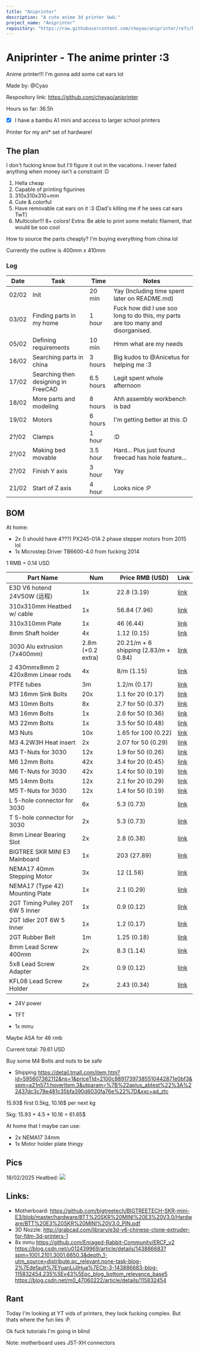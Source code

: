 ```yaml
---
title: "Aniprinter"
description: "A cute anime 3d printer UwU."
project_name: "Aniprinter"
repository: "https://raw.githubusercontent.com/cheyao/aniprinter/refs/heads/main/JOURNAL.md"
---
```

# Aniprinter - The anime printer :3

Anime printer!!! I'm gonna add some cat ears lol

Made by: @Cyao

Respository link: https://github.com/cheyao/aniprinter

Hours so far: 36.5h

- [x] I have a bambu A1 mini and access to larger school printers

Printer for my ani* set of hardware!

## The plan

I don't fucking know but I'll figure it out in the vacations. I never failed anything when money isn't a constraint :D

1. Hella cheap
2. Capable of printing figurines
3. 310x310x310+mm
4. Cute & colorful
5. Have removable cat ears on it :3 (Dad's killing me if he sees cat ears TwT)
6. Multicolor!!! 8+ colors!
Extra: Be able to print some metalic filament, that would be soo cool

How to source the parts cheaply? I'm buying everything from china lol

Currently the outline is 400mm x 410mm

### Log

| Date  | Task                     | Time      | Notes                                                                           |
| ----- | ------------------------ | --------- | ------------------------------------------------------------------------------- |
| 02/02 | Init                     | 20 min    | Yay (Including time spent later on README.md)                                   |
| 03/02 | Finding parts in my home | 1 hour    | Fuck how did I use soo long to do this, my parts are too many and disorganised. |
| 05/02 | Defining requirements    | 10 min    | Hmm what are my needs                                                           |
| 16/02 | Searching parts in china | 3 hours   | Big kudos to @Anicetus for helping me :3                                        |
| 17/02 | Searching then designing in FreeCAD  | 6.5 hours | Legit spent whole afternoon |
| 18/02 | More parts and modeling              | 8 hours | Ahh assembly workbench is bad |
| 19/02 | Motors                               | 6 hours | I'm getting better at this :D |
| 2?/02 | Clamps                               | 1 hour  | :D |
| 2?/02 | Making bed movable                   | 3.5 hour  | Hard... Plus just found freecad has hole feature... |
| 2?/02 | Finish Y axis                        | 3 hour  | Yay |
| 21/02 | Start of Z axis                      | 4 hour  | Looks nice :P |

## BOM

At home:
- 2x (I should have 4???) PX245-01A 2 phase stepper motors from 2015 lol
- 1x Microstep Driver TB6600-4.0 from fucking 2014

1 RMB = 0.14 USD

| Part Name                            | Num   | Price RMB (USD) | Link |
| ------------------------------------ | ----- | --------------- | ---- |
| E3D V6 hotend 24V50W (远程)          | 1x    | 22.8 (3.19)  | [link](https://item.taobao.com/item.htm?abbucket=11&id=695145988184&ns=1&priceTId=2100c82717397368248025070e0bef&skuId=4971593768755&spm=a21n57.1.hoverItem.2&xxc=taobaoSearch) |
| 310x310mm Heatbed w/ cable           | 1x    | 56.84 (7.96) | [link](https://item.taobao.com/item.htm?abbucket=1&id=640200686112&ns=1&priceTId=2100c88517397981806302575e0bf8&skuId=5297253604557&spm=a21n57.1.item.46.aeba4b7a0sKoKk&xxc=taobaoSearch) |
| 310x310mm Plate                      | 1x    | 46 (6.44)    | [link](https://item.taobao.com/item.htm?abbucket=1&id=623211529831&ns=1&priceTId=2100c88517397981806302575e0bf8&skuId=4946961158429&spm=a21n57.1.item.7.aeba4b7a0sKoKk&xxc=taobaoSearch) |
| 8mm Shaft holder                     | 4x    | 1.12 (0.15)  | [link](https://item.taobao.com/item.htm?abbucket=1&id=680885766109&ns=1&priceTId=2100c84717398211374122672e0c17&skuId=5450150654782&spm=a21n57.1.item.54.3ba4523cwp58Jk&xxc=taobaoSearch) |
| 3030 Alu extrusion (7x400mm)         | 2.8m (+0.2 extra) | 20.21/m + 6 shipping (2.83/m + 0.84) | [link](https://item.taobao.com/item.htm?from=cart&id=709479736047&skuId=5269977399802&spm=a1z0d.6639537%2F202410.item.d709479736047.57477484isYLca) |
| 2 430mmx8mm 2 420x8mm Linear rods    | 4x    | 8/m (1.15)| [link](https://item.taobao.com/item.htm?abbucket=1&id=705312506425&ns=1&priceTId=2100c82e17401306699465479e0c06&skuId=5135587099266&spm=a21n57.1.item.7.1181523cc0tzsd&xxc=taobaoSearch) |
| PTFE tubes                       | 3m    | 1.2/m (0.17) | [link](https://item.taobao.com/item.htm?abbucket=1&id=815502974789&ns=1&priceTId=2100c88a17398219804387041e0932&skuId=5514534761577&spm=a21n57.1.hoverItem.4&xxc=taobaoSearch) |
| M3 16mm Sink Bolts               | 20x   | 1.1 for 20 (0.17) | [link](https://detail.tmall.com/item.htm?abbucket=16&id=729847299973&rn=dc1b51c7fe76c31b32c97eadb36cf85a&scene=taobao_shop&skuId=5059228621742&spm=a312a.7700824.w5003-25220709902.4.6cf06b74iXZ2vc) |
| M3 10mm Bolts                    | 8x    | 2.7 for 50 (0.37) | [link](https://detail.tmall.com/item.htm?abbucket=16&id=729847299973&rn=dc1b51c7fe76c31b32c97eadb36cf85a&scene=taobao_shop&skuId=5059228621742&spm=a312a.7700824.w5003-25220709902.4.6cf06b74iXZ2vc) |
| M3 16mm Bolts                    | 1x    | 2.6 for 50 (0.36) | [link](https://detail.tmall.com/item.htm?abbucket=16&id=729847299973&rn=dc1b51c7fe76c31b32c97eadb36cf85a&scene=taobao_shop&skuId=5059228621742&spm=a312a.7700824.w5003-25220709902.4.6cf06b74iXZ2vc) |
| M3 22mm Bolts                    | 1x    | 3.5 for 50 (0.48) | [link](https://detail.tmall.com/item.htm?abbucket=16&id=729847299973&rn=dc1b51c7fe76c31b32c97eadb36cf85a&scene=taobao_shop&skuId=5059228621742&spm=a312a.7700824.w5003-25220709902.4.6cf06b74iXZ2vc) |
| M3 Nuts                          | 10x   | 1.65 for 100 (0.22)| [link](https://detail.tmall.com/item.htm?id=549640610734&ns=1&priceTId=2100c89517398269510271405e0be3&skuId=5271411287015&spm=a21n57.1.item.1.7b0b523c7kkuRE&utparam=%7B%22aplus_abtest%22%3A%229dfe0dbc67b65db4274464098960304b%22%7D&xxc=ad_ztc) |
| M3 4.2W3H Heat insert            | 2x    | 2.07 for 50 (0.29) | [link](https://detail.tmall.com/item.htm?abbucket=1&id=809364062256&ns=1&priceTId=2100c81317400900079512807e0bfd&skuId=5496541308864&spm=a21n57.1.item.2.68d4523c7QQiB3&utparam=%7B%22aplus_abtest%22%3A%2252826878a8b9e43ab4e7970fc531a146%22%7D&xxc=taobaoSearch) |
| M3 T-Nuts for 3030               | 12x   | 1.9 for 50 (0.26) | [link](https://item.taobao.com/item.htm?abbucket=1&id=720521078724&ns=1&priceTId=2100c82317398927757001065e0bf9&skuId=5192323987974&spm=a21n57.1.item.3.447f523cP1MZ65&xxc=taobaoSearch) |
| M6 12mm Bolts                    | 42x   | 3.4 for 20 (0.45) | [link](https://detail.tmall.com/item.htm?from=cart&id=635755541429&skuId=4555949761448&spm=a1z0d.6639537%2F202410.item.d635755541429.5d357484CFoQER) |
| M6 T-Nuts for 3030               | 42x   | 1.4 for 50 (0.19) | [link](https://item.taobao.com/item.htm?abbucket=1&id=720521078724&ns=1&priceTId=2100c82317398927757001065e0bf9&skuId=5192323987974&spm=a21n57.1.item.3.447f523cP1MZ65&xxc=taobaoSearch) |
| M5 14mm Bolts                    | 12x   | 2.1 for 20 (0.29) | [link](https://detail.tmall.com/item.htm?from=cart&id=635755541429&skuId=4555949761448&spm=a1z0d.6639537%2F202410.item.d635755541429.5d357484CFoQER) |
| M5 T-Nuts for 3030               | 12x   | 1.4 for 50 (0.19) | [link](https://item.taobao.com/item.htm?abbucket=1&id=720521078724&ns=1&priceTId=2100c82317398927757001065e0bf9&skuId=5192323987974&spm=a21n57.1.item.3.447f523cP1MZ65&xxc=taobaoSearch) |
| L 5-hole connector for 3030      | 6x    | 5.3 (0.73) | [link](https://item.taobao.com/item.htm?abbucket=11&id=544614918944&ns=1&priceTId=2100c82d17400546772155039e0bc9&skuId=3446064654367&spm=a21n57.imgsearch.item.2.24db523cvsB3pO&xxc=taobaoSearch)
| T 5-hole connector for 3030      | 2x    | 5.3 (0.73) | [link](https://item.taobao.com/item.htm?abbucket=11&id=544614918944&ns=1&priceTId=2100c82d17400546772155039e0bc9&skuId=3446064654367&spm=a21n57.imgsearch.item.2.24db523cvsB3pO&xxc=taobaoSearch)
| 8mm Linear Bearing Slot          | 2x    | 2.8 (0.38) | [link](https://item.taobao.com/item.htm?abbucket=1&id=560816782190&ns=1&priceTId=2100cffc17398839466045780e0960&skuId=5739999414554&spm=a21n57.1.item.3.6376523cQQFaVi&xxc=taobaoSearch) |
| BIGTREE SKR MINI E3 Mainboard    | 1x    | 203 (27.89)     | [link](https://item.taobao.com/item.htm?abbucket=1&id=660038613435&ns=1&priceTId=2100c89617399007846925287e0bd8&skuId=4887334024854&spm=a21n57.1.hoverItem.2&xxc=taobaoSearch) |
| NEMA17 40mm Stepping Motor       | 3x    | 12 (1.58)       | [link](https://item.taobao.com/item.htm?spm=a1z0d.6639537/202410.item.d649664531631.108f7484TbQRF0&id=649664531631&from=cart&skuId=4856259154612) |
| NEMA17 (Type 42) Mounting Plate  | 1x    | 2.1 (0.29)      | [link](https://item.taobao.com/item.htm?abbucket=1&id=568647933856&ns=1&priceTId=undefined&skuId=4371573359258&spm=a21n57.1.item.3.7900a7fapqotT3&xxc=taobaoSearch) |
| 2GT Timing Pulley 20T 6W 5 Inner | 1x | 0.9 (0.12) | [link](https://item.taobao.com/item.htm?id=559194333476&ns=1&priceTId=2100c89017399710705031225e0c0e&skuId=4038283182652&spm=a21n57.1.item.49.45c96591qaELJI&xxc=ad_ztc) |
| 2GT Idler 20T 6W 5 Inner         | 1x | 1.2 (0.17) | [link](https://item.taobao.com/item.htm?id=559682437946&scene=taobao_shop&skuId=3872290557039&spm=a312a.7700824.w5003-24755476481.2.34775439iyFkoo) |
| 2GT Rubber Belt                  | 1m | 1.25 (0.18) | [link](https://item.taobao.com/item.htm?abbucket=1&id=558903222636&ns=1&priceTId=2100c81317400865357297716e0bfe&skuId=4789763202306&spm=a21n57.1.hoverItem.15&xxc=taobaoSearch) |
| 8mm Lead Screw 400mm             | 2x | 8.3 (1.14) | [link](https://item.taobao.com/item.htm?id=559693268692&ns=1&priceTId=2100c82f17401356787583194e0bec&skuId=3872444753729&spm=a21n57.1.item.5.6520523cC2c6nY&xxc=ad_ztc) |
| 5x8 Lead Screw Adapter           | 2x | 0.9 (0.12) | [link](https://item.taobao.com/item.htm?spm=a1z0d.6639537/202410.item.d558851617070.108f7484TbQRF0&id=558851617070&from=cart&skuId=4040068966050) |
| KFL08 Lead Screw Holder          | 2x | 2.43 (0.34) | [link](https://detail.tmall.com/item.htm?abbucket=1&id=748242575487&ns=1&priceTId=2100c88917401636384956464e0c03&skuId=5330785675422&spm=a21n57.1.hoverItem.6&utparam=%7B%22aplus_abtest%22%3A%226f0e90a5689218ad92e73b63ba905599%22%7D&xxc=taobaoSearch) |
- 24V power
- TFT

- 1x mmu

Maybe ASA for 46 rmb

Current total: 79.61 USD

Buy some M4 Bolts and nuts to be safe

- Shipping https://detail.tmall.com/item.htm?id=595607362112&ns=1&priceTId=2100c88917397385510442871e0bf3&spm=a21n57.1.hoverItem.3&utparam=%7B%22aplus_abtest%22%3A%22437dc3c78e481c35bfa390d6030fa76e%22%7D&xxc=ad_ztc

15.93$ first 0.5kg, 10.16$ per next kg

5kg: 15.93 + 4.5 * 10.16 = 61.65$

At home that I maybe can use:
- 2x NEMA17 34mm 
- 1x Motor holder plate thingy

## Pics
18/02/2025 Heatbed: ![](https://cdn.hack.pet/slackcdn/11dc794417b947579c270e11f176daff.png)

## Links:
- Motherboard: https://github.com/bigtreetech/BIGTREETECH-SKR-mini-E3/blob/master/hardware/BTT%20SKR%20MINI%20E3%20V3.0/Hardware/BTT%20E3%20SKR%20MINI%20V3.0_PIN.pdf
- 3D Nozzle: http://grabcad.com/library/e3d-v6-chinese-clone-extruder-for-fdm-3d-printers-1
- 8x mmu https://github.com/Enraged-Rabbit-Community/ERCF_v2
https://blog.csdn.net/u012439969/article/details/143886683?spm=1001.2101.3001.6650.3&depth_1-utm_source=distribute.pc_relevant.none-task-blog-2%7Edefault%7EYuanLiJiHua%7ECtr-3-143886683-blog-115832454.235%5Ev43%5Epc_blog_bottom_relevance_base5
https://blog.csdn.net/m0_47060222/article/details/115832454

## Rant
Today I'm looking at YT vids of printers, they look fucking complex. But thats where the fun lies :P.

Ok fuck tutorials I'm going in blind

Note: motherboard uses JST-XH connectors
